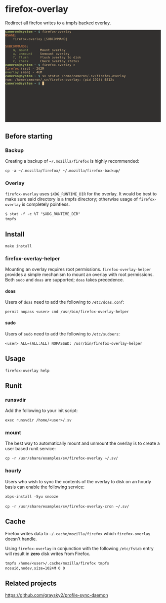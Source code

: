 # firefox-overlay

Redirect all firefox writes to a tmpfs backed overlay.

![Usage](usage.png)

## Before starting

### Backup
Creating a backup of `~/.mozilla/firefox` is highly recommended:

```
cp -a ~/.mozilla/firefox/ ~/.mozilla/firefox-backup/
```

### Overlay
`firefox-overlay` uses `$XDG_RUNTIME_DIR` for the overlay. It would be best to make sure said directory is a tmpfs directory; otherwise usage of `firefox-overlay` is completely pointless.

```
$ stat -f -c %T "$XDG_RUNTIME_DIR"
tmpfs
```

## Install

```
make install
```

### firefox-overlay-helper

Mounting an overlay requires root permissions. `firefox-overlay-helper` provides a simple mechanism to mount an overlay with root permissions. Both `sudo` and `doas` are supported; `doas` takes precedence.

#### doas

Users of `doas` need to add the following to `/etc/doas.conf`:

```
permit nopass <user> cmd /usr/bin/firefox-overlay-helper
```

#### sudo

Users of `sudo` need to add the following to `/etc/sudoers`:
```
<user> ALL=(ALL:ALL) NOPASSWD: /usr/bin/firefox-overlay-helper
```

## Usage
```
firefox-overlay help
```

## Runit

### runsvdir
Add the following to your init script:

```
exec runsvdir /home/<user>/.sv
```

### mount
The best way to automatically mount and unmount the overlay is to create a user based runit service:

```
cp -r /usr/share/examples/sv/firefox-overlay ~/.sv/
```

### hourly
Users who wish to sync the contents of the overlay to disk on an hourly basis can enable the following service:
```
xbps-install -Syu snooze

cp -r /usr/share/examples/sv/firefox-overlay-cron ~/.sv/
```

## Cache
Firefox writes data to `~/.cache/mozilla/firefox` which `firefox-overlay` doesn't handle.

Using `firefox-overlay` in conjunction with the following `/etc/fstab` entry will result in **zero** disk writes from Firefox.

```
tmpfs /home/<user>/.cache/mozilla/firefox tmpfs nosuid,nodev,size=1024M 0 0
```

<!-- ## Contributing
Feel free to give recommendations if you find better methods of doing things. Otherwise, feel free to submit a PR with your changes. -->

## Related projects
https://github.com/graysky2/profile-sync-daemon
